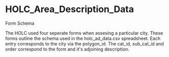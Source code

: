 # HOLC_Area_Description_Data
Form Schema

The HOLC used four seperate forms when assesing a particular city. These forms outline the schema used in the holc_ad_data.csv spreadsheet. Each entry corresponds to the city via the polygon_id. The cat_id, sub_cat_id and order correspond to the form and it's adjoining description. 
